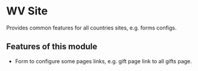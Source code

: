WV Site
=====

Provides common features for all countries sites, e.g. forms configs.

Features of this module
-----------

* Form to configure some pages links, e.g. gift page link to all gifts page. 
